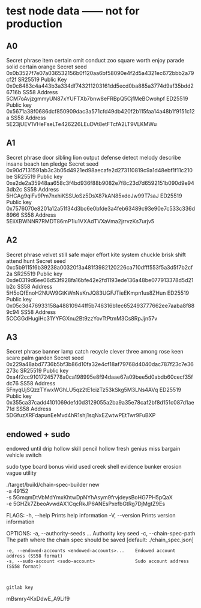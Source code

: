 # test node data —— not for production

## A0

Secret phrase	item certain omit conduct zoo square worth enjoy parade solid certain orange
Secret seed		0x0b3527f7e07a036532156b0f120aa6bf58090e4f2d5a4321ec672bbb2a79cf2f
SR25519
Public Key		0x0c8483c4a443b3a334df743211203161dd5ecd0ba885a3774d9af35bdd26716b
SS58 Address	5CM7oAvjzgmmyUN87xYUFTXb7bnw8eFRBpQ5CjfMeBCwohpf
ED25519
Public key		0x5671a38f0686dcf850909dac3a571cfd49db420f2b115faa14a48b1f9151c12a
SS58 Address	5E23jUEV1VHeFseLTe426226LEuDVt8etFTcfA2LT9VLKMWu

## A1

Secret phrase	door sibling lion output defense detect melody describe insane beach ten pledge
Secret seed		0x90d7131591ab3c3b05d4921ed98aecafe2d273110819c9a1d48ebf1f11c210be
SR25519
Public key		0xe2de2a35948aa658c3f4bd936f88b9082e7f8c23d7d6592151b090d9e943db2c
SS58 Address	5HCAg9qiFv9Pm7nxhiKSSUoSz5DsX87kAN85xdeJw99T7saJ
ED25519
Public key		0x7576070e8201a12a51f34d3bc6e0bfde3a4feb63489c93e90e7c533c336d8966
SS58 Address	5EiiXBWNNR7RMDT86mP1iu1VXAdTVXaVma2jrrvzKs7urjv5

## A2

Secret phrase	velvet still safe major effort kite system chuckle brisk shift attend hunt
Secret seed		0xc5b9115f6b39238a00320f3a481f3982120226ca710dfff553f5a3d5f7b2cf2a
SR25519
Public key		0xde0319d6ee06d53f928fa16bfe42e2fd1193ede136a48be077913378d5d21b2c
SS58 Address	5H5oQfEnoH2NUW9GtKWnNsKnJQ83UGFJTieEKmpn1us8ZHun
ED25519
Public key		0x05c3d476933158a48810944ff5b746316b1ec652493777662ee7aaba8f889c94
SS58 Address	5CCGGdHugiHc31YYFGXnu2Bt9zzYovTtPtmM3Cs8RpJjn57v

## A3

Secret phrase	banner lamp catch recycle clever three among rose keen scare palm garden
Secret seed		0x229a48abd7736b5bf3b86d10fa32e4cf18af79768d4040dac787f23c7e36273c
SR25519
Public key		0xa4f2cc91017245778a0ca198995e8f94daae67a09bee5d0abdb60cecf35fdc76
SS58 Address	5FnyqUjSQzzTYwxWGhLU5qz2tE1cizTz53kSkg5M3LNs4AVq
ED25519
Public key		0x355ca37cadd4101069defd0d3129055a2ba9a35e78caf2bf8d151c087d1ae71d
SS58 Address	5DGfuzXRFdapunEeMvd4hR1shj1sqNxEZwtwPEtTwr9FuBXP

## endowed + sudo

endowed
until drip hollow skill pencil hollow fresh genius miss bargain vehicle switch

sudo
type board bonus vivid used creek shell evidence bunker erosion vague utility



./target/build/chain-spec-builder new \
	-a 49152 \
	-s 5GmqmDtVbMdYmxKhtwDpNYhAsym9frvjdeysBoHG7PH5pQaX \
	-e 5GHZk7ZbeoAvwdAX1CqcRkJP6ANEsPxefbGtRg7DjMgtZ9Es


FLAGS:
    -h, --help       Prints help information
    -V, --version    Prints version information

OPTIONS:
    -a, --authority-seeds <authority-seeds>...      Authority key seed
    -c, --chain-spec-path <chain-spec-path>
            The path where the chain spec should be saved [default: ./chain_spec.json]

    -e, --endowed-accounts <endowed-accounts>...    Endowed account address (SS58 format)
    -s, --sudo-account <sudo-account>               Sudo account address (SS58 format)



    gitlab key
mBsmry4KxDdwE_A9Lif9





